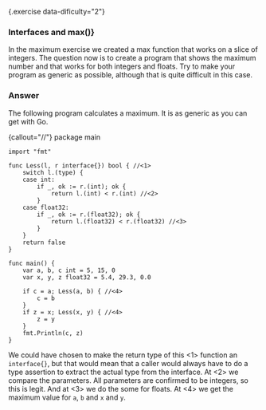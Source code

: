 {.exercise data-dificulty="2"}
 ### Interfaces and max()}

In the maximum exercise we created a max function that works on a slice of
integers.  The question now is to create a program that shows the maximum number
and that works for both integers and floats.  Try to make your program as
generic as possible, although that is quite difficult in this case.

### Answer

The following program calculates a maximum. It is as generic as you can get with
Go.

{callout="//"}
    package main

    import "fmt"

    func Less(l, r interface{}) bool { //<1>
        switch l.(type) {
        case int:
            if _, ok := r.(int); ok {
                return l.(int) < r.(int) //<2>
            }
        case float32:
            if _, ok := r.(float32); ok {
                return l.(float32) < r.(float32) //<3>
            }
        }
        return false
    }

    func main() {
        var a, b, c int = 5, 15, 0
        var x, y, z float32 = 5.4, 29.3, 0.0

        if c = a; Less(a, b) { //<4>
            c = b
        }
        if z = x; Less(x, y) { //<4>
            z = y
        }
        fmt.Println(c, z)
    }

We could have chosen to make the return type of this <1> function an
`interface{}`, but that would mean that a caller would always have to do a type
assertion to extract the actual type from the interface. At <2> we compare the
parameters. All parameters are confirmed to be integers, so this is legit. And
at <3> we do the some for floats. At <4> we get the maximum value for `a`, `b`
and `x` and `y`.
